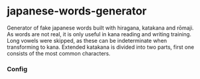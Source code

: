 # japanese-words-generator

Generator of fake japanese words built with hiragana, katakana and rōmaji.
As words are not real, it is only useful in kana reading and writing training.
Long vowels were skipped, as these can be indeterminate when transforming to kana.
Extended katakana is divided into two parts, first one consists of the most common characters.

### Config
